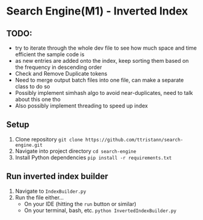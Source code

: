 # Search Engine(M1) - Inverted Index

## TODO:
- try to iterate through the whole dev file to see how much space and time efficient the sample code is
- as new entries are added onto the index, keep sorting them based on the frequency in descending order
- Check and Remove Duplicate tokens
- Need to merge output batch files into one file, can make a separate class to do so
- Possibly implement simhash algo to avoid near-duplicates, need to talk about this one tho
- Also possibly implement threading to speed up index

## Setup
1. Clone repository ```git clone https://github.com/ttristann/search-engine.git```
2. Navigate into project directory ```cd search-engine```
3. Install Python dependencies ```pip install -r requirements.txt```


## Run inverted index builder
1. Navigate to ```IndexBuilder.py```
2. Run the file either...
    - On your IDE (hitting the ```run``` button or similar)
    - On your terminal, bash, etc. 
    ```python InvertedIndexBuilder.py```